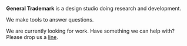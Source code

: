 **General Trademark** is a design studio doing research and development.

We make tools to answer questions.


We are currently looking for work. Have something we can help with?  
Please drop us a [line](mailto:info@generaltrademark.com).
